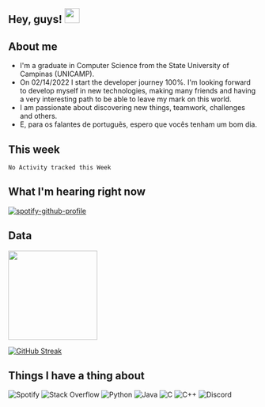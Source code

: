 ## Hey, guys! <img src="https://raw.githubusercontent.com/MartinHeinz/MartinHeinz/master/wave.gif" width="30px">

## About me

<ul>
  <li>I'm a graduate in Computer Science from the State University of Campinas (UNICAMP).</li>
  <li> On 02/14/2022 I start the developer journey 100%. I'm looking forward to develop myself in new technologies, making many friends and having a very interesting path to be able to leave my mark on this world.</li>
  <li> I am passionate about discovering new things, teamwork, challenges and others.</li>
  <li> E, para os falantes de portuguẽs, espero que vocês tenham um bom dia.</li>
</ul>

## This week
<!--START_SECTION:waka-->
```text
No Activity tracked this Week
```
<!--END_SECTION:waka-->

## What I'm hearing right now
[![spotify-github-profile](https://spotify-github-profile.vercel.app/api/view?uid=joaogfp07&cover_image=true&theme=natemoo-re&bar_color=53b14f&bar_color_cover=false)](https://github.com/kittinan/spotify-github-profile) <!--https://github.com/kittinan/spotify-github-profile****--> 

## Data

<img height="180em" src="https://github-readme-stats.vercel.app/api?username=jgfpedra&show_icons=true&hide_border=true&&count_private=true&include_all_commits=true" />

[![GitHub Streak](https://github-readme-streak-stats.herokuapp.com/?user=jgfpedra&theme=default)](https://git.io/streak-stats)

## Things I have a thing about
![Spotify](https://img.shields.io/badge/Spotify-1ED760?style=for-the-badge&logo=spotify&logoColor=white)
![Stack Overflow](https://img.shields.io/badge/-Stackoverflow-FE7A16?style=for-the-badge&logo=stack-overflow&logoColor=white)
![Python](https://img.shields.io/badge/python-3670A0?style=for-the-badge&logo=python&logoColor=ffdd54)
![Java](https://img.shields.io/badge/java-%23ED8B00.svg?style=for-the-badge&logo=java&logoColor=white)
![C](https://img.shields.io/badge/c-%2300599C.svg?style=for-the-badge&logo=c&logoColor=white)
![C++](https://img.shields.io/badge/c++-%2300599C.svg?style=for-the-badge&logo=c%2B%2B&logoColor=white)
![Discord](https://img.shields.io/badge/%3CServer%3E-%237289DA.svg?style=for-the-badge&logo=discord&logoColor=white)
